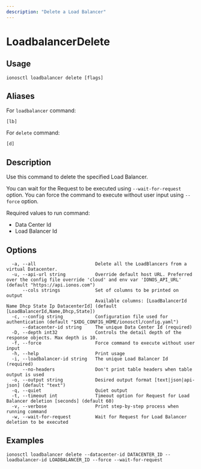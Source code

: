 ```yaml
---
description: "Delete a Load Balancer"
---
```


# LoadbalancerDelete

## Usage

```text
ionosctl loadbalancer delete [flags]
```

## Aliases

For `loadbalancer` command:

```text
[lb]
```

For `delete` command:

```text
[d]
```

## Description

Use this command to delete the specified Load Balancer.

You can wait for the Request to be executed using `--wait-for-request` option. You can force the command to execute without user input using `--force` option.

Required values to run command:

* Data Center Id
* Load Balancer Id

## Options

```text
  -a, --all                      Delete all the LoadBlancers from a virtual Datacenter.
  -u, --api-url string           Override default host URL. Preferred over the config file override 'cloud' and env var 'IONOS_API_URL' (default "https://api.ionos.com")
      --cols strings             Set of columns to be printed on output 
                                 Available columns: [LoadBalancerId Name Dhcp State Ip DatacenterId] (default [LoadBalancerId,Name,Dhcp,State])
  -c, --config string            Configuration file used for authentication (default "$XDG_CONFIG_HOME/ionosctl/config.yaml")
      --datacenter-id string     The unique Data Center Id (required)
  -D, --depth int32              Controls the detail depth of the response objects. Max depth is 10.
  -f, --force                    Force command to execute without user input
  -h, --help                     Print usage
  -i, --loadbalancer-id string   The unique Load Balancer Id (required)
      --no-headers               Don't print table headers when table output is used
  -o, --output string            Desired output format [text|json|api-json] (default "text")
  -q, --quiet                    Quiet output
  -t, --timeout int              Timeout option for Request for Load Balancer deletion [seconds] (default 60)
  -v, --verbose                  Print step-by-step process when running command
  -w, --wait-for-request         Wait for Request for Load Balancer deletion to be executed
```

## Examples

```text
ionosctl loadbalancer delete --datacenter-id DATACENTER_ID --loadbalancer-id LOADBALANCER_ID --force --wait-for-request
```

